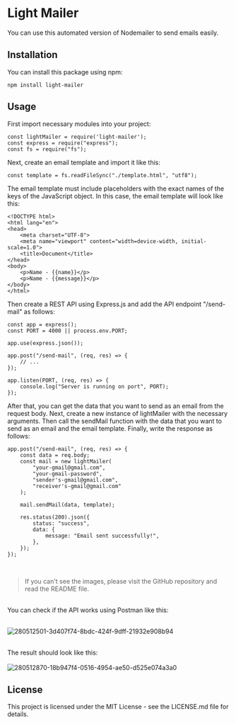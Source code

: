 # Light Mailer

You can use this automated version of Nodemailer to send emails easily.

## Installation

You can install this package using npm:

```
npm install light-mailer
```

## Usage

First import necessary modules into your project:

```
const lightMailer = require('light-mailer');
const express = require("express");
const fs = require("fs");
```

Next, create an email template and import it like this:

```
const template = fs.readFileSync("./template.html", "utf8");
```

The email template must include placeholders with the exact names of the keys of the JavaScript object. In this case, the email template will look like this:

```
<!DOCTYPE html>
<html lang="en">
<head>
    <meta charset="UTF-8">
    <meta name="viewport" content="width=device-width, initial-scale=1.0">
    <title>Document</title>
</head>
<body>
    <p>Name - {{name}}</p>
    <p>Name - {{message}}</p>
</body>
</html>
```

Then create a REST API using Express.js and add the API endpoint "/send-mail" as follows:

```
const app = express();
const PORT = 4000 || process.env.PORT;

app.use(express.json());

app.post("/send-mail", (req, res) => {
    // ...
});

app.listen(PORT, (req, res) => {
    console.log("Server is running on port", PORT);
});
```

After that, you can get the data that you want to send as an email from the request body. Next, create a new instance of lightMailer with the necessary arguments. Then call the sendMail function with the data that you want to send as an email and the email template. Finally, write the response as follows:

```
app.post("/send-mail", (req, res) => {
    const data = req.body;
    const mail = new lightMailer(
        "your-gmail@gmail.com",
        "your-gmail-password",
        "sender's-gmail@gmail.com",
        "receiver's-gmail@gmail.com"
    );

    mail.sendMail(data, template);

    res.status(200).json({
        status: "success",
        data: {
            message: "Email sent successfully!",
        },
    });
});
```
<br>

> If you can't see the images, please visit the GitHub repository and read the README file.
<br>
You can check if the API works using Postman like this: <br><br>

![280512501-3d407f74-8bdc-424f-9dff-21932e908b94](https://github.com/methupaPerera/light-mailer/assets/108886352/b593335e-8468-461f-9e9e-52d597c07b27)
<br><br>

The result should look like this: <br><br>
![280512870-18b947f4-0516-4954-ae50-d525e074a3a0](https://github.com/methupaPerera/light-mailer/assets/108886352/ec670832-e574-4c91-aed9-db228c2d55da)

## License

This project is licensed under the MIT License - see the LICENSE.md file for details.
